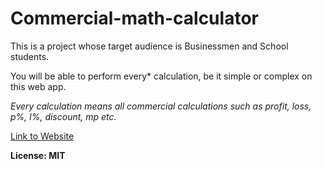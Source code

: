 # Commercial-math-calculator

This is a project whose target audience is Businessmen and School students.

You will be able to perform every* calculation, be it simple or complex on this web app.

*Every calculation means all commercial calculations such as profit, loss, p%, l%, discount, mp etc.*


[Link to Website](https://commercialmathcalculator.netlify.app/)

**License: MIT**

